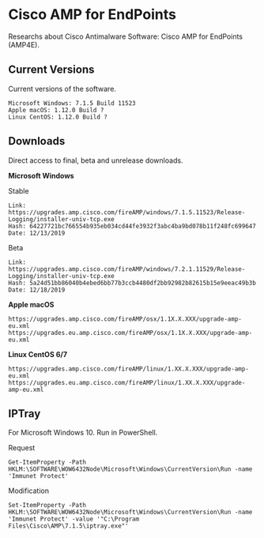 # Cisco AMP for EndPoints
Researchs about Cisco Antimalware Software: Cisco AMP for EndPoints (AMP4E).

## Current Versions
Current versions of the software.
```
Microsoft Windows: 7.1.5 Build 11523
Apple macOS: 1.12.0 Build ?
Linux CentOS: 1.12.0 Build ?
```

## Downloads
Direct access to final, beta and unrelease downloads.

**Microsoft Windows**

Stable
```
Link: https://upgrades.amp.cisco.com/fireAMP/windows/7.1.5.11523/Release-Logging/installer-univ-tcp.exe
Hash: 64227721bc766554b935eb034cd44fe3932f3abc4ba9bd078b11f248fc699647
Date: 12/13/2019
```

Beta
```
Link: https://upgrades.amp.cisco.com/fireAMP/windows/7.2.1.11529/Release-Logging/installer-univ-tcp.exe
Hash: 5a24d51bb86040b4ebed6bb77b3ccb4480df2bb92982b82615b15e9eeac49b3b
Date: 12/18/2019
```

**Apple macOS**
```
https://upgrades.amp.cisco.com/fireAMP/osx/1.1X.X.XXX/upgrade-amp-eu.xml
https://upgrades.eu.amp.cisco.com/fireAMP/osx/1.1X.X.XXX/upgrade-amp-eu.xml
```

**Linux CentOS 6/7**
```
https://upgrades.amp.cisco.com/fireAMP/linux/1.XX.X.XXX/upgrade-amp-eu.xml
https://upgrades.eu.amp.cisco.com/fireAMP/linux/1.XX.X.XXX/upgrade-amp-eu.xml
```

## IPTray
For Microsoft Windows 10. Run in PowerShell.

Request
```
Get-ItemProperty -Path HKLM:\SOFTWARE\WOW6432Node\Microsoft\Windows\CurrentVersion\Run -name 'Immunet Protect'
```

Modification
```
Set-ItemProperty -Path HKLM:\SOFTWARE\WOW6432Node\Microsoft\Windows\CurrentVersion\Run -name 'Immunet Protect' -value '"C:\Program Files\Cisco\AMP\7.1.5\iptray.exe"'
```
